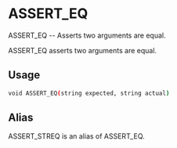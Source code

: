 # ASSERT_EQ
ASSERT_EQ -- Asserts two arguments are equal.

ASSERT_EQ asserts two arguments are equal.

## Usage
```sh
void ASSERT_EQ(string expected, string actual)
```


## Alias
  ASSERT_STREQ is an alias of ASSERT_EQ.
